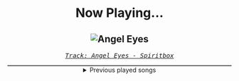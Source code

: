 <div align="center"> 
<h1>Now Playing...</h1>

![Angel Eyes](https://i.scdn.co/image/ab67616d00001e02af0b52b9e2e88b8a376926d5)
--
_<samp><a href="https://open.spotify.com/track/1l2AhmjfTTmo5lxTej3XcJ">Track: Angel Eyes - Spiritbox</a></samp>_

<div style="border: 1px #4B5054 solid"></div>
<details>
  <summary>
    Previous played songs
  </summary>
  <table>
    <thead>
      <tr>
        <th>
          Artist
        </th>
        <th>
          Song
        </th>
        <th>
          Link
        </th>
      </tr>
    </thead>
    <tbody>
      <tr><td>Spiritbox</td><td>Angel Eyes</td><td><a href="https://open.spotify.com/track/1l2AhmjfTTmo5lxTej3XcJ">https://open.spotify.com/track/1l2AhmjfTTmo5lxTej3XcJ</a></td></tr><tr><td>Ice Nine Kills</td><td>Meat & Greet</td><td><a href="https://open.spotify.com/track/4GxFq0SoA0QOsocHvtHIvL">https://open.spotify.com/track/4GxFq0SoA0QOsocHvtHIvL</a></td></tr><tr><td>Ice Nine Kills</td><td>Rainy Day</td><td><a href="https://open.spotify.com/track/3AkCkuC8LuRFEnvyKBQUOg">https://open.spotify.com/track/3AkCkuC8LuRFEnvyKBQUOg</a></td></tr><tr><td>Palisades</td><td>Through Hell</td><td><a href="https://open.spotify.com/track/26HE6AP6CmJDhkyGRYrSht">https://open.spotify.com/track/26HE6AP6CmJDhkyGRYrSht</a></td></tr><tr><td>Bad Omens</td><td>ARTIFICIAL SUICIDE</td><td><a href="https://open.spotify.com/track/2Qv8xJzenocwXyGlMU5PaC">https://open.spotify.com/track/2Qv8xJzenocwXyGlMU5PaC</a></td></tr><tr><td>Motionless In White</td><td>Werewolf</td><td><a href="https://open.spotify.com/track/1e1rQNYCZToyBDDka1Io34">https://open.spotify.com/track/1e1rQNYCZToyBDDka1Io34</a></td></tr><tr><td>Spiritbox</td><td>Angel Eyes</td><td><a href="https://open.spotify.com/track/1l2AhmjfTTmo5lxTej3XcJ">https://open.spotify.com/track/1l2AhmjfTTmo5lxTej3XcJ</a></td></tr><tr><td>Ice Nine Kills</td><td>Meat & Greet</td><td><a href="https://open.spotify.com/track/4GxFq0SoA0QOsocHvtHIvL">https://open.spotify.com/track/4GxFq0SoA0QOsocHvtHIvL</a></td></tr><tr><td>Ice Nine Kills</td><td>Rainy Day</td><td><a href="https://open.spotify.com/track/3AkCkuC8LuRFEnvyKBQUOg">https://open.spotify.com/track/3AkCkuC8LuRFEnvyKBQUOg</a></td></tr><tr><td>Palisades</td><td>Through Hell</td><td><a href="https://open.spotify.com/track/26HE6AP6CmJDhkyGRYrSht">https://open.spotify.com/track/26HE6AP6CmJDhkyGRYrSht</a></td></tr><tr><td>Bad Omens</td><td>ARTIFICIAL SUICIDE</td><td><a href="https://open.spotify.com/track/2Qv8xJzenocwXyGlMU5PaC">https://open.spotify.com/track/2Qv8xJzenocwXyGlMU5PaC</a></td></tr><tr><td>Savage Hands</td><td>Red</td><td><a href="https://open.spotify.com/track/7g34QqbvMeyDuzf5IRd1PS">https://open.spotify.com/track/7g34QqbvMeyDuzf5IRd1PS</a></td></tr><tr><td>Bad Omens</td><td>CONCRETE JUNGLE</td><td><a href="https://open.spotify.com/track/6yCysJaY0lFqHnrHvaR4pF">https://open.spotify.com/track/6yCysJaY0lFqHnrHvaR4pF</a></td></tr><tr><td>Alpha Wolf</td><td>Sub-Zero</td><td><a href="https://open.spotify.com/track/1UWb4Kbsax46Xuf1lZmkhC">https://open.spotify.com/track/1UWb4Kbsax46Xuf1lZmkhC</a></td></tr><tr><td>Crystal Lake</td><td>Apollo</td><td><a href="https://open.spotify.com/track/6qZthmNcaK0jlrkMZ3khmy">https://open.spotify.com/track/6qZthmNcaK0jlrkMZ3khmy</a></td></tr><tr><td>Our Last Night</td><td>greedy</td><td><a href="https://open.spotify.com/track/6ZlvKdQSeQuqOaJObnp56f">https://open.spotify.com/track/6ZlvKdQSeQuqOaJObnp56f</a></td></tr><tr><td>Upon A Burning Body</td><td>B.M.F.</td><td><a href="https://open.spotify.com/track/4B3mXYNbVsAwRla3YTiNfw">https://open.spotify.com/track/4B3mXYNbVsAwRla3YTiNfw</a></td></tr><tr><td>Of Virtue</td><td>Cold Blooded</td><td><a href="https://open.spotify.com/track/5HXhEGcukpThXJPz8YvFBT">https://open.spotify.com/track/5HXhEGcukpThXJPz8YvFBT</a></td></tr><tr><td>Of Virtue</td><td>Sinner</td><td><a href="https://open.spotify.com/track/6YkTrLt7sfhoUkr3it1xS5">https://open.spotify.com/track/6YkTrLt7sfhoUkr3it1xS5</a></td></tr><tr><td>Bad Omens</td><td>Just Pretend</td><td><a href="https://open.spotify.com/track/1H4Y9uW4N0LsxJUz0VnaPJ">https://open.spotify.com/track/1H4Y9uW4N0LsxJUz0VnaPJ</a></td></tr>
    </tbody>
  </table>
</details>

</div>
